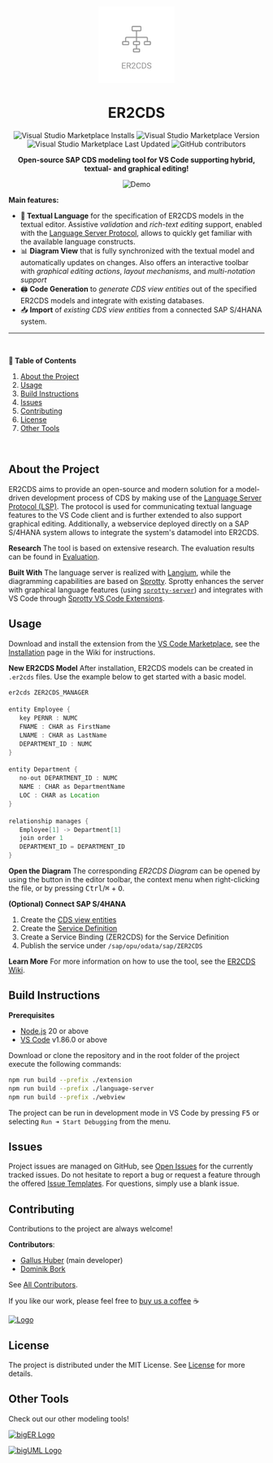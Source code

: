 <!-- LOGO -->
<p align="center">
  <img src="./extension/media/er2cds_logo.png" alt="Logo" width="150" height="150" />
</p>

<!-- TITLE -->
<h1 align="center">ER2CDS</h1>

<!-- BADGES -->
<p align="center">
  <img alt="Visual Studio Marketplace Installs" src="https://img.shields.io/visual-studio-marketplace/i/BIGModelingTools.er2cds?color=blue" height="20"/>
  <img alt="Visual Studio Marketplace Version" src="https://img.shields.io/visual-studio-marketplace/v/BIGModelingTools.er2cds?color=orange" height="20"/>
  <img alt="Visual Studio Marketplace Last Updated" src="https://img.shields.io/visual-studio-marketplace/last-updated/BIGModelingTools.er2cds?color=green" height="20"/>
  <img alt="GitHub contributors" src="https://img.shields.io/github/contributors/borkdominik/ER2CDS?color=lightgrey" height="20"/>
</p>

<!-- DESCRIPTION -->
<p align="center">
  <b>Open-source SAP CDS modeling tool for VS Code supporting hybrid, textual- and graphical editing!</b></br>
</p>

<!-- DEMO -->
<p align="center">
  <img src="./extension/media/er2cds.gif" alt="Demo" width="800" />
</p>

**Main features:**
- **📝 Textual Language** for the specification of ER2CDS models in the textual editor. Assistive *validation* and *rich-text editing* support, enabled with the [Language Server Protocol](https://microsoft.github.io/language-server-protocol/), allows to quickly get familiar with the available language constructs.
- 📊 **Diagram View** that is fully synchronized with the textual model and automatically updates on changes. Also offers an interactive toolbar with *graphical editing actions*, *layout mechanisms*, and *multi-notation support*
- 🖨️ **Code Generation** to *generate CDS view entities* out of the specified ER2CDS models and integrate with existing databases.
- 📥 **Import** of *existing CDS view entities* from a connected SAP S/4HANA system.

---
<br />	

**📖 Table of Contents**
1. [About the Project](#about-the-project)
2. [Usage](#usage)
3. [Build Instructions](#build-instructions)
4. [Issues](#issues)
5. [Contributing](#contributing)
6. [License](#license)
7. [Other Tools](#other-tools)
<br />	

## About the Project
ER2CDS aims to provide an open-source and modern solution for a model-driven development process of CDS by making use of the [Language Server Protocol (LSP)](https://microsoft.github.io/language-server-protocol/). The protocol is used for communicating textual language features to the VS Code client and is further extended to also support graphical editing. Additionally, a webservice deployed directly on a SAP S/4HANA system allows to integrate the system's datamodel into ER2CDS.

**Research**
The tool is based on extensive research. The evaluation results can be found in [Evaluation](./evaluation).

**Built With**
The language server is realized with [Langium](https://langium.org/), while the diagramming capabilities are based on [Sprotty](https://github.com/eclipse/sprotty). Sprotty enhances the server with graphical language features (using [`sprotty-server`](https://github.com/eclipse/sprotty-server)) and integrates with VS Code through [Sprotty VS Code Extensions](https://github.com/eclipse/sprotty-vscode). 


## Usage

Download and install the extension from the [VS Code Marketplace](https://marketplace.visualstudio.com/items?itemName=BIGModelingTools.er2cds), see the [Installation](https://github.com/borkdominik/ER2CDS/wiki/Installation) page in the Wiki for instructions.

**New ER2CDS Model**
After installation, ER2CDS models can be created in `.er2cds` files. Use the example below to get started with a basic model.

```java
er2cds ZER2CDS_MANAGER

entity Employee {
   key PERNR : NUMC
   FNAME : CHAR as FirstName
   LNAME : CHAR as LastName
   DEPARTMENT_ID : NUMC
}

entity Department {
   no-out DEPARTMENT_ID : NUMC
   NAME : CHAR as DepartmentName
   LOC : CHAR as Location
}

relationship manages {
   Employee[1] -> Department[1]
   join order 1
   DEPARTMENT_ID = DEPARTMENT_ID
}
```

**Open the Diagram**
The corresponding *ER2CDS Diagram* can be opened by using the button in the editor toolbar, the context menu when right-clicking the file, or by pressing <kbd>Ctrl</kbd>/<kbd>⌘</kbd> + <kbd>O</kbd>.

**(Optional) Connect SAP S/4HANA**
1. Create the [CDS view entities](./odata-service/)
2. Create the [Service Definition](./odata-service/ZER2CDS.sdef)
3. Create a Service Binding (ZER2CDS) for the Service Definition
4. Publish the service under `/sap/opu/odata/sap/ZER2CDS`

**Learn More**
For more information on how to use the tool, see the [ER2CDS Wiki](https://github.com/borkdominik/ER2CDS/wiki/).


## Build Instructions
**Prerequisites**
- [Node.js](https://nodejs.org/en/) 20 or above
- [VS Code](https://code.visualstudio.com/) v1.86.0 or above

Download or clone the repository and in the root folder of the project execute the following commands:

```bash
npm run build --prefix ./extension 
npm run build --prefix ./language-server 
npm run build --prefix ./webview
```

The project can be run in development mode in VS Code by pressing <kbd>F5</kbd> or selecting `Run ➜ Start Debugging` from the menu.


## Issues
Project issues are managed on GitHub, see [Open Issues](https://github.com/borkdominik/ER2CDS/issues) for the currently tracked issues. Do not hesitate to report a bug or request a feature through the offered [Issue Templates](https://github.com/borkdominik/ER2CDS/issues/new/choose). For questions, simply use a blank issue.


## Contributing
Contributions to the project are always welcome!

**Contributors**:
- [Gallus Huber](https://github.com/GallusHuber) (main developer)   
- [Dominik Bork](https://github.com/borkdominik)

See [All Contributors](https://github.com/borkdominik/ER2CDS/graphs/contributors).

If you like our work, please feel free to [buy us a coffee](https://buymeacoffee.com/er2cds) ☕️

<a href="https://buymeacoffee.com/er2cds" target="_blank">
  <img src="https://www.buymeacoffee.com/assets/img/custom_images/yellow_img.png" alt="Logo" >
</a>


## License
The project is distributed under the MIT License. See [License](https://github.com/borkdominik/ER2CDS/blob/main/LICENSE) for more details.


## Other Tools
Check out our other modeling tools!

<a href="https://marketplace.visualstudio.com/items?itemName=BIGModelingTools.erdiagram"><img src="https://bigmodelingtools.gallerycdn.vsassets.io/extensions/bigmodelingtools/erdiagram/0.5.0/1698169469481/Microsoft.VisualStudio.Services.Icons.Default" alt="bigER Logo" height="120" width="120" /></a>

<a href="https://marketplace.visualstudio.com/items?itemName=BIGModelingTools.umldiagram"><img src="https://bigmodelingtools.gallerycdn.vsassets.io/extensions/bigmodelingtools/umldiagram/0.4.0/1696184688299/Microsoft.VisualStudio.Services.Icons.Default" alt="bigUML Logo" height="120" width="120" /></a>